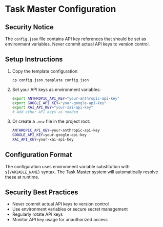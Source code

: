# Task Master Configuration

## Security Notice

The `config.json` file contains API key references that should be set as environment variables. Never commit actual API keys to version control.

## Setup Instructions

1. Copy the template configuration:
   ```bash
   cp config.json.template config.json
   ```

2. Set your API keys as environment variables:
   ```bash
   export ANTHROPIC_API_KEY="your-anthropic-api-key"
   export GOOGLE_API_KEY="your-google-api-key"
   export XAI_API_KEY="your-xai-api-key"
   # Add other API keys as needed
   ```

3. Or create a `.env` file in the project root:
   ```bash
   ANTHROPIC_API_KEY=your-anthropic-api-key
   GOOGLE_API_KEY=your-google-api-key
   XAI_API_KEY=your-xai-api-key
   ```

## Configuration Format

The configuration uses environment variable substitution with `${VARIABLE_NAME}` syntax. The Task Master system will automatically resolve these at runtime.

## Security Best Practices

- Never commit actual API keys to version control
- Use environment variables or secure secret management
- Regularly rotate API keys
- Monitor API key usage for unauthorized access
